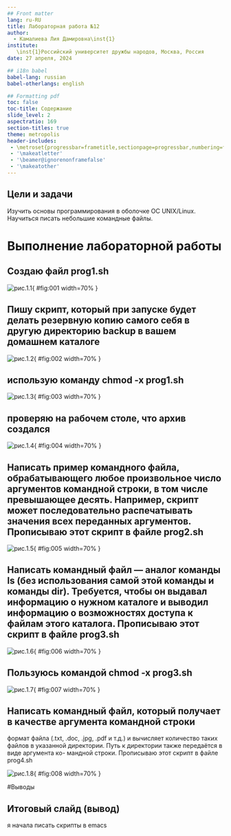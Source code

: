 ```yaml
---
## Front matter
lang: ru-RU
title: Лабораторная работа №12
author:
  - Камалиева Лия Дамировна\inst{1}
institute:
   \inst{1}Российский университет дружбы народов, Москва, Россия
date: 27 апреля, 2024

## i18n babel
babel-lang: russian
babel-otherlangs: english

## Formatting pdf
toc: false
toc-title: Содержание
slide_level: 2
aspectratio: 169
section-titles: true
theme: metropolis
header-includes:
 - \metroset{progressbar=frametitle,sectionpage=progressbar,numbering=fraction}
 - '\makeatletter'
 - '\beamer@ignorenonframefalse'
 - '\makeatother'
---
```



## Цели и задачи

Изучить основы программирования в оболочке ОС UNIX/Linux. Научиться писать
небольшие командные файлы.


# Выполнение лабораторной работы


##  Создаю файл prog1.sh

![рис.1.1](image/1.12.1.png){ #fig:001 width=70% }

## Пишу скрипт, который при запуске будет делать резервную копию самого себя  в другую директорию backup в вашем домашнем каталоге

![рис.1.2](image/1.12.2.png){ #fig:002 width=70% }

## использую команду chmod -x prog1.sh

![рис.1.3](image/1.12.3.png){ #fig:003 width=70% }

## проверяю на рабочем столе, что архив создался

![рис.1.4](image/1.12.4.png){ #fig:004 width=70% }

## Написать пример командного файла, обрабатывающего любое произвольное число аргументов командной строки, в том числе превышающее десять. Например, скрипт может последовательно распечатывать значения всех переданных аргументов. Прописываю этот скрипт в файле prog2.sh

![рис.1.5](image/1.12.5.png){ #fig:005 width=70% }

##  Написать командный файл — аналог команды ls (без использования самой этой команды и команды dir). Требуется, чтобы он выдавал информацию о нужном каталоге и выводил информацию о возможностях доступа к файлам этого каталога. Прописываю этот скрипт в файле prog3.sh

![рис.1.6](image/1.12.6.png){ #fig:006 width=70% }

## Пользуюсь командой chmod -x prog3.sh

![рис.1.7](image/1.12.7.png){ #fig:007 width=70% }

## Написать командный файл, который получает в качестве аргумента командной строки
формат файла (.txt, .doc, .jpg, .pdf и т.д.) и вычисляет количество таких файлов
в указанной директории. Путь к директории также передаётся в виде аргумента ко-
мандной строки. Прописываю этот скрипт в файле prog4.sh

![рис.1.8](image/1.12.8.png){ #fig:008 width=70% }



#Выводы

## Итоговый слайд (вывод)

я начала писать скрипты в emacs


